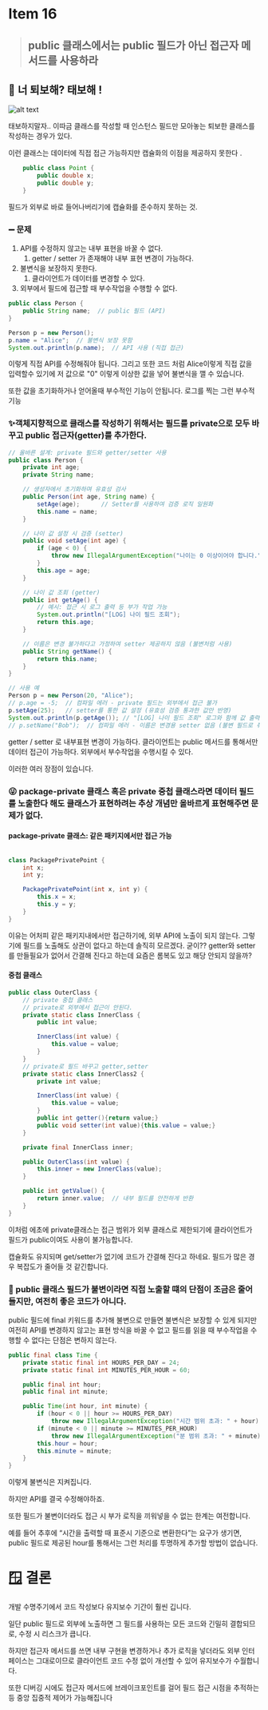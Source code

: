# Item 16

> ##  public 클래스에서는 public 필드가 아닌 접근자 메서드를 사용하라

## 🤬 너 퇴보해? 태보해 ! 

![alt text](/image/image-태보.png)

태보하지말자.. 이따금 클래스를 작성할 때 인스턴스 필드만 모아놓는 퇴보한 클래스를 작성하는 경우가 있다. 

이런 클래스는 데이터에 직접 접근 가능하지만 캡슐화의 이점을 제공하지 못한다 .

```java
    public class Point {
        public double x;
        public double y;
    }
```

필드가 외부로 바로 들어나버리기에 캡슐화를 준수하지 못하는 것.

### ➖ 문제
1. API를 수정하지 않고는 내부 표현을 바꿀 수 없다.
   1. getter / setter 가 존재해야 내부 표현 변경이 가능하다.
2. 불변식을 보장하지 못한다.
   1. 클라이언트가 데이터를 변경할 수 있다.
3. 외부에서 필드에 접근할 때 부수작업을 수행할 수 없다.

```java
public class Person {
    public String name;  // public 필드 (API)
}

Person p = new Person();
p.name = "Alice";  // 불변식 보장 못함 
System.out.println(p.name);  // API 사용 (직접 접근)
```

이렇게 직접 API를 수정해줘야 됩니다. 그리고 또한 코드 처럼 Alice이렇게 직접 값을 입력할수 있기에 저 값으로 "0" 이렇게 이상한 값을 넣어 불변식을 깰 수 있습니다.

또한 값을 초기화하거나 얻어올때 부수적인 기능이 안됩니다. 로그를 찍는 그런 부수적 기능 


### ✨객체지향적으로 클래스를 작성하기 위해서는 필드를 private으로 모두 바꾸고 public 접근자(getter)를 추가한다.

```java
// 올바른 설계: private 필드와 getter/setter 사용
public class Person {
    private int age;
    private String name;

    // 생성자에서 초기화하며 유효성 검사
    public Person(int age, String name) {
        setAge(age);      // Setter를 사용하여 검증 로직 일원화
        this.name = name;
    }

    // 나이 값 설정 시 검증 (setter)
    public void setAge(int age) {
        if (age < 0) {
            throw new IllegalArgumentException("나이는 0 이상이어야 합니다.");
        }
        this.age = age;
    }

    // 나이 값 조회 (getter)
    public int getAge() {
        // 예시: 접근 시 로그 출력 등 부가 작업 가능
        System.out.println("[LOG] 나이 필드 조회");
        return this.age;
    }

    // 이름은 변경 불가하다고 가정하여 setter 제공하지 않음 (불변처럼 사용)
    public String getName() {
        return this.name;
    }
}

// 사용 예
Person p = new Person(20, "Alice");
// p.age = -5;  // 컴파일 에러 - private 필드는 외부에서 접근 불가
p.setAge(25);   // setter를 통한 값 설정 (유효성 검증 통과한 값만 반영)
System.out.println(p.getAge()); // "[LOG] 나이 필드 조회" 로그와 함께 값 출력
// p.setName("Bob");  // 컴파일 에러 - 이름은 변경용 setter 없음 (불변 필드로 취급)

```

getter / setter 로 내부표현 변경이 가능하다.
클라이언트는 public 메서드를 통해서만 데이터 접근이 가능하다.
외부에서 부수작업을 수행시킬 수 있다.

이러한 여러 장점이 있습니다.

### 😜 package-private 클래스 혹은 private 중첩 클래스라면 데이터 필드를 노출한다 해도 클래스가 표현하려는 추상 개념만 올바르게 표현해주면 문제가 없다.

####  package-private 클래스: 같은 패키지에서만 접근 가능

```java

class PackagePrivatePoint {
    int x;
    int y;

    PackagePrivatePoint(int x, int y) {
        this.x = x;
        this.y = y;
    }
}

```

이유는 어처피 같은 패키지내에서만 접근하기에, 외부 API에 노출이 되지 않는다. 그렇기에 필드를 노출해도 상관이 없다고 하는데 솔직히 모르겠다. 굳이?? getter와 setter를 만들필요가 없어서 간결해 진다고 하는데 요즘은 롬복도 있고 해당 안되지 않을까?

#### 중첩 클래스 

```java
public class OuterClass {
    // private 중첩 클래스
    // private로 외부에서 접근이 안된다.
    private static class InnerClass {
        public int value;

        InnerClass(int value) {
            this.value = value;
        }
    }
    // private로 필드 바꾸고 getter,setter
    private static class InnerClass2 {
        private int value;

        InnerClass(int value) {
            this.value = value;
        }
        public int getter(){return value;}
        public void setter(int value){this.value = value;}
    }

    private final InnerClass inner;

    public OuterClass(int value) {
        this.inner = new InnerClass(value);
    }

    public int getValue() {
        return inner.value;  // 내부 필드를 안전하게 반환
    }
}

```

이처럼 에초에 private클래스는 접근 범위가 외부 클래스로 제한되기에 클라이언트가 필드가 public이여도 사용이 불가능합니다.

캡슐화도 유지되며 get/setter가 없기에 코드가 간결해 진다고 하네요. 필드가 많은 경우 복잡도가 줄어들 것 같긴합니다.

### 🥸 public 클래스 필드가 불변이라면 직접 노출할 떄의 단점이 조금은 줄어들지만, 여전히 좋은 코드가 아니다.

public 필드에 final 키워드를 추가해 불변으로 만들면 불변식은 보장할 수 있게 되지만 여전히 API를 변경하지 않고는 표현 방식을 바꿀 수 없고 필드를 읽을 때 부수작업을 수행할 수 없다는 단점은 변하지 않는다.

```java
public final class Time {
    private static final int HOURS_PER_DAY = 24;
    private static final int MINUTES_PER_HOUR = 60;

    public final int hour;
    public final int minute;

    public Time(int hour, int minute) {
        if (hour < 0 || hour >= HOURS_PER_DAY)
            throw new IllegalArgumentException("시간 범위 초과: " + hour);
        if (minute < 0 || minute >= MINUTES_PER_HOUR)
            throw new IllegalArgumentException("분 범위 초과: " + minute);
        this.hour = hour;
        this.minute = minute;
    }
}

```
이렇게 불변식은 지켜집니다.

하지만 API를 결국 수정해야하죠.

또한 필드가 불변이더라도 접근 시 부가 로직을 끼워넣을 수 없는 한계는 여전합니다​.

예를 들어 추후에 “시간을 출력할 때 표준시 기준으로 변환한다”는 요구가 생기면, public 필드로 제공된 hour를 통해서는 그런 처리를 투명하게 추가할 방법이 없습니다.



# 🪟 결론 

개발 수명주기에서 코드 작성보다 유지보수 기간이 훨씬 깁니다​.

일단 public 필드로 외부에 노출하면 그 필드를 사용하는 모든 코드와 긴밀히 결합되므로, 수정 시 리스크가 큽니다​.

하지만 접근자 메서드를 쓰면 내부 구현을 변경하거나 추가 로직을 넣더라도 외부 인터페이스는 그대로이므로 클라이언트 코드 수정 없이 개선할 수 있어 유지보수가 수월합니다​. 

또한 디버깅 시에도 접근자 메서드에 브레이크포인트를 걸어 필드 접근 시점을 추적하는 등 중앙 집중적 제어가 가능해집니다​

